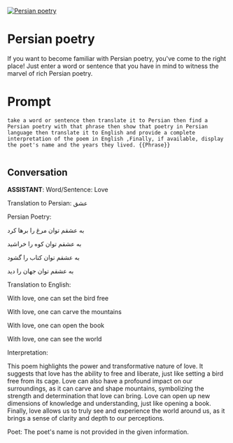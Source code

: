 
[![Persian poetry](https://flow-prompt-covers.s3.us-west-1.amazonaws.com/icon/Abstract/i10.png)]()
# Persian poetry 
If you want to become familiar with Persian poetry, you've come to the right place! Just enter a word or sentence that you have in mind to witness the marvel of rich Persian poetry.

# Prompt

```
take a word or sentence then translate it to Persian then find a Persian poetry with that phrase then show that poetry in Persian language then translate it to English and provide a complete interpretation of the poem in English ,Finally, if available, display the poet's name and the years they lived. {{Phrase}}


```

## Conversation

**ASSISTANT**: Word/Sentence: Love



Translation to Persian: عشق



Persian Poetry:



به عشقم توان مرغ را برها کرد

به عشقم توان کوه را خراشید

به عشقم توان کتاب را گشود

به عشقم توان جهان را دید



Translation to English:



With love, one can set the bird free

With love, one can carve the mountains

With love, one can open the book

With love, one can see the world



Interpretation:



This poem highlights the power and transformative nature of love. It suggests that love has the ability to free and liberate, just like setting a bird free from its cage. Love can also have a profound impact on our surroundings, as it can carve and shape mountains, symbolizing the strength and determination that love can bring. Love can open up new dimensions of knowledge and understanding, just like opening a book. Finally, love allows us to truly see and experience the world around us, as it brings a sense of clarity and depth to our perceptions.



Poet: The poet's name is not provided in the given information.


